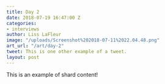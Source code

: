 ```yaml
---
title: Day 2
date: 2018-07-19 16:47:00 Z
categories:
- interviews
author: Liss LaFleur
image: "/uploads/Screenshot%202018-07-11%2022.04.48.png"
art_url: "/art/day-2"
tweet: This is one other example of a tweet.
layout: post
---
```


This is an example of shard content!
